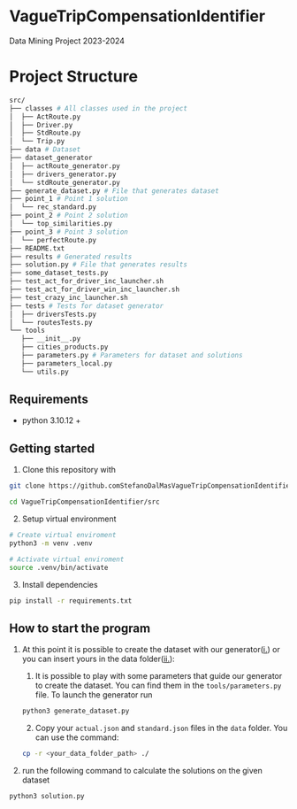 # VagueTripCompensationIdentifier
Data Mining Project 2023-2024

# Project Structure

```bash
src/
├── classes # All classes used in the project
│  ├── ActRoute.py
│  ├── Driver.py
│  ├── StdRoute.py
│  └── Trip.py
├── data # Dataset
├── dataset_generator
│  ├── actRoute_generator.py
│  ├── drivers_generator.py
│  └── stdRoute_generator.py
├── generate_dataset.py # File that generates dataset
├── point_1 # Point 1 solution
│  └── rec_standard.py
├── point_2 # Point 2 solution
│  └── top_similarities.py
├── point_3 # Point 3 solution
│  └── perfectRoute.py
├── README.txt
├── results # Generated results
├── solution.py # File that generates results
├── some_dataset_tests.py
├── test_act_for_driver_inc_launcher.sh
├── test_act_for_driver_win_inc_launcher.sh
├── test_crazy_inc_launcher.sh
├── tests # Tests for dataset generator
│  ├── driversTests.py
│  └── routesTests.py
└── tools
   ├── __init__.py
   ├── cities_products.py
   ├── parameters.py # Parameters for dataset and solutions
   ├── parameters_local.py
   └── utils.py
```

## Requirements
- python 3.10.12 +

## Getting started
1. Clone this repository with
``` bash
git clone https://github.comStefanoDalMasVagueTripCompensationIdentifier.git

cd VagueTripCompensationIdentifier/src
```

2. Setup virtual environment
``` bash
# Create virtual enviroment
python3 -m venv .venv

# Activate virtual enviroment
source .venv/bin/activate
```

3. Install dependencies
``` bash
pip install -r requirements.txt
```

## How to start the program

1. At this point it is possible to create the dataset with our generator([i.](#gen_dataset)) or you can insert yours in the data folder([ii.](#use_external_dataset)):

    1. <a id="gen_dataset"></a> It is possible to play with some parameters that guide our generator to create the dataset. You can find them in the `tools/parameters.py` file.
    To launch the generator run
    ``` bash
    python3 generate_dataset.py
    ```

    2. <a id="use_external_dataset"></a> Copy your `actual.json` and `standard.json` files in the `data` folder.
    You can use the command:
    ```bash
    cp -r <your_data_folder_path> ./
    ```

2. run the following command to calculate the solutions on the given dataset
```bash
python3 solution.py
```
